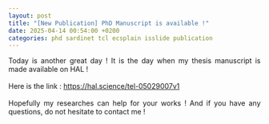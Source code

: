 ```yaml
---
layout: post
title: "[New Publication] PhD Manuscript is available !"
date: 2025-04-14 00:54:00 +0200
categories: phd sardinet tcl ecsplain isslide publication
---
```


<div style="text-align: justify">
Today is another great day ! It is the day when my thesis manuscript is made available on HAL !
</div>
<br/>
<div style="text-align: justify">
Here is the link : <a href ="https://hal.science/tel-05029007v1">https://hal.science/tel-05029007v1</a>
</div>
<br/>
<div style="text-align: justify">
Hopefully my researches can help for your works ! And if you have any questions, do not hesitate to contact me !
</div>

 